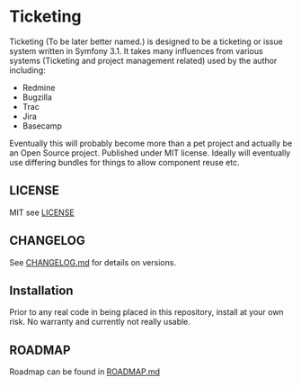 Ticketing
=========

Ticketing (To be later better named.) is designed to be a ticketing or issue
system written in Symfony 3.1.  It takes many influences from various systems
(Ticketing and project management related) used by the author including:
- Redmine
- Bugzilla
- Trac
- Jira
- Basecamp

Eventually this will probably become more than a pet project and actually be an
Open Source project.  Published under MIT license.  Ideally will eventually use differing bundles for things 
to allow component reuse etc.

LICENSE
-------
MIT see [LICENSE](/LICENSE)

CHANGELOG
---------

See [CHANGELOG.md](/CHANGELOG.md) for details on versions.

Installation
------------

Prior to any real code in being placed in this repository, install at your own risk.  No warranty and currently not really usable.

ROADMAP
-------

Roadmap can be found in [ROADMAP.md](/ROADMAP.md)
